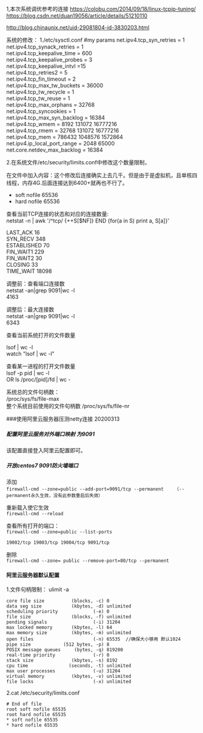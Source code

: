 1,本次系统调优参考的连接
https://colobu.com/2014/09/18/linux-tcpip-tuning/  
https://blog.csdn.net/duan19056/article/details/51210110  

http://blog.chinaunix.net/uid-29081804-id-3830203.html  

系统的修改：
1./etc/sysctl.conf
#my params
net.ipv4.tcp_syn_retries = 1  
net.ipv4.tcp_synack_retries = 1  
net.ipv4.tcp_keepalive_time = 600  
net.ipv4.tcp_keepalive_probes = 3  
net.ipv4.tcp_keepalive_intvl =15  
net.ipv4.tcp_retries2 = 5  
net.ipv4.tcp_fin_timeout = 2  
net.ipv4.tcp_max_tw_buckets = 36000  
net.ipv4.tcp_tw_recycle = 1  
net.ipv4.tcp_tw_reuse = 1  
net.ipv4.tcp_max_orphans = 32768  
net.ipv4.tcp_syncookies = 1  
net.ipv4.tcp_max_syn_backlog = 16384  
net.ipv4.tcp_wmem = 8192 131072 16777216  
net.ipv4.tcp_rmem = 32768 131072 16777216  
net.ipv4.tcp_mem = 786432 1048576 1572864  
net.ipv4.ip_local_port_range = 2048 65000  
net.core.netdev_max_backlog = 16384  


2.在系统文件/etc/security/limits.conf中修改这个数量限制，  

在文件中加入内容：这个修改后连接确实上去几千。但是由于是虚拟机，且单核四线程，内存4G.后面连接达到6400+就再也不行了。  

* soft nofile 65536 
* hard nofile 65536  



查看当前TCP连接的状态和对应的连接数量:  
netstat -n | awk '/^tcp/ {++S[$NF]} END {for(a in S) print a, S[a]}'  

LAST_ACK 16  
SYN_RECV 348  
ESTABLISHED 70  
FIN_WAIT1 229  
FIN_WAIT2 30  
CLOSING 33  
TIME_WAIT 18098  

调整前：查看端口连接数  
netstat -an|grep 9091|wc -l  
4163
  
调整后：最大连接数  
netstat -an|grep 9091|wc -l  
6343  

查看当前系统打开的文件数量  

lsof | wc -l  
watch "lsof | wc -l"  

查看某一进程的打开文件数量  
lsof -p pid | wc -l  
OR
ls /proc/[pid]/fd | wc -  

系统总的文件句柄数：  
/proc/sys/fs/file-max  
整个系统目前使用的文件句柄数
/proc/sys/fs/file-nr  


###使用阿里云服务器压测netty连接 20200313  

##### 配置阿里云服务对外端口映射 为9091
该配置直接登入阿里云配置即可。

##### 开放centos7 9091防火墙端口
添加  
`firewall-cmd --zone=public --add-port=9091/tcp --permanent    （--permanent永久生效，没有此参数重启后失效）`

重新载入使它生效  
`firewall-cmd --reload`

查看所有打开的端口：   
`firewall-cmd --zone=public --list-ports`  

`19002/tcp 19003/tcp 19004/tcp 9091/tcp`  

删除  
`firewall-cmd --zone= public --remove-port=80/tcp --permanent` 

#### 阿里云服务器默认配置

1.文件句柄限制： ulimit -a  

```
core file size          (blocks, -c) 0
data seg size           (kbytes, -d) unlimited
scheduling priority             (-e) 0
file size               (blocks, -f) unlimited
pending signals                 (-i) 31204
max locked memory       (kbytes, -l) 64
max memory size         (kbytes, -m) unlimited
open files                      (-n) 65535  //确保大小够用 默认1024
pipe size            (512 bytes, -p) 8
POSIX message queues     (bytes, -q) 819200
real-time priority              (-r) 0
stack size              (kbytes, -s) 8192
cpu time               (seconds, -t) unlimited
max user processes              (-u) 31204
virtual memory          (kbytes, -v) unlimited
file locks                      (-x) unlimited
```

2.cat /etc/security/limits.conf  

```
# End of file
root soft nofile 65535
root hard nofile 65535
* soft nofile 65535
* hard nofile 65535

```
